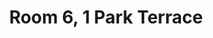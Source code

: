 ---
basin: 'No'
cudn: true
floor: Second
grade: 4
images: []
living_room: 'No'
location: Park Terrace
name: '6'
network: Wireless Only
title: Room 6, 1 Park Terrace
---